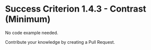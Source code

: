 # Success Criterion 1.4.3 - Contrast (Minimum)

No code example needed.

Contribute your knowledge by creating a Pull Request.
